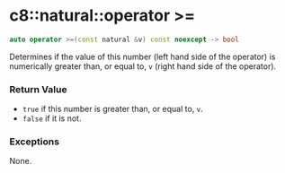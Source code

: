 # c8::natural::operator >= #

```cpp
auto operator >=(const natural &v) const noexcept -> bool
```

Determines if the value of this number (left hand side of the operator) is numerically greater than, or equal to, `v` (right hand side of the operator).

### Return Value ###

* `true` if this number is greater than, or equal to, `v`.
* `false` if it is not.

### Exceptions ###

None.


